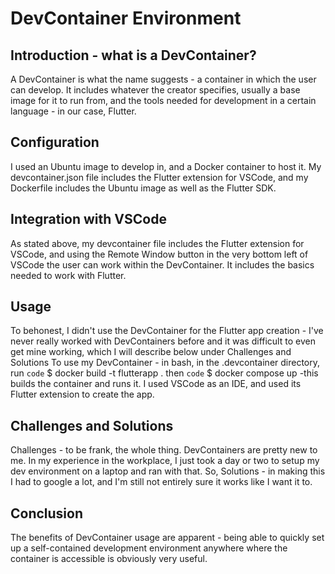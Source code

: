 # DevContainer Environment
## Introduction - what is a DevContainer? 
A DevContainer is what the name suggests - a container in which the user can develop. It includes whatever the creator specifies, usually a base image for it to run from, and the tools needed for development in a certain language - in our case, Flutter.
## Configuration
I used an Ubuntu image to develop in, and a Docker container to host it. My devcontainer.json file includes the Flutter extension for VSCode, and my Dockerfile includes the Ubuntu image as well as the Flutter SDK.
## Integration with VSCode
As stated above, my devcontainer file includes the Flutter extension for VSCode, and using the Remote Window button in the very bottom left of VSCode the user can work within the DevContainer. It includes the basics needed to work with Flutter.
## Usage
To behonest, I didn't use the DevContainer for the Flutter app creation - I've never really worked with DevContainers before and it was difficult to even get mine working, which I will describe below under Challenges and Solutions
To use my DevContainer - in bash, in the .devcontainer directory, run
 	`code` $ docker build -t flutterapp .
then
    `code` $ docker compose up 
-this builds the container and runs it.  I used VSCode as an IDE, and used its Flutter extension to create the app.
## Challenges and Solutions
Challenges - to be frank, the whole thing. DevContainers are pretty new to me. In my experience in the workplace, I just took a day or two to setup my dev environment on a laptop and ran with that. So, Solutions - in making this I had to google a lot, and I'm still not entirely sure it works like I want it to.
## Conclusion
The benefits of DevContainer usage are apparent - being able to quickly set up a self-contained development environment anywhere where the container is accessible is obviously very useful.   